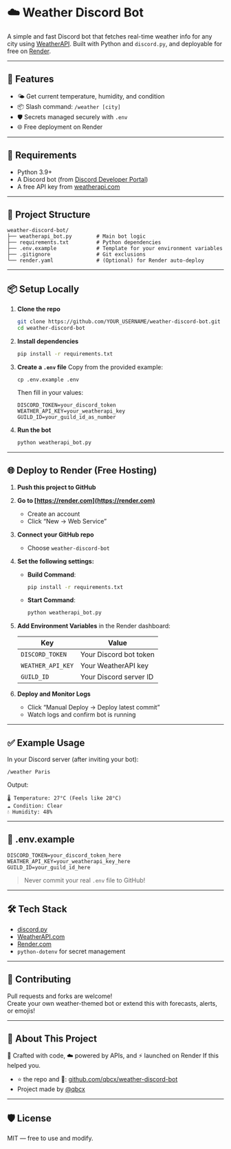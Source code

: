 # ☁️ Weather Discord Bot

A simple and fast Discord bot that fetches real-time weather info for any city using [WeatherAPI](https://www.weatherapi.com/). Built with Python and `discord.py`, and deployable for free on [Render](https://render.com).

---

## 🚀 Features

- 🌤 Get current temperature, humidity, and condition
- 📦 Slash command: `/weather [city]`
- 🛡 Secrets managed securely with `.env`
- 🌐 Free deployment on Render

---

## 🔧 Requirements

- Python 3.9+
- A Discord bot (from [Discord Developer Portal](https://discord.com/developers/applications))
- A free API key from [weatherapi.com](https://www.weatherapi.com/)

---

## 📁 Project Structure

```
weather-discord-bot/
├── weatherapi_bot.py        # Main bot logic
├── requirements.txt         # Python dependencies
├── .env.example             # Template for your environment variables
├── .gitignore               # Git exclusions
└── render.yaml              # (Optional) for Render auto-deploy
```

---

## 📦 Setup Locally

1. **Clone the repo**
   ```bash
   git clone https://github.com/YOUR_USERNAME/weather-discord-bot.git
   cd weather-discord-bot
   ```

2. **Install dependencies**
   ```bash
   pip install -r requirements.txt
   ```

3. **Create a `.env` file**
   Copy from the provided example:
   ```
   cp .env.example .env
   ```

   Then fill in your values:
   ```
   DISCORD_TOKEN=your_discord_token
   WEATHER_API_KEY=your_weatherapi_key
   GUILD_ID=your_guild_id_as_number
   ```

4. **Run the bot**
   ```bash
   python weatherapi_bot.py
   ```

---

## 🌐 Deploy to Render (Free Hosting)

1. **Push this project to GitHub**

2. **Go to [https://render.com](https://render.com)**
   - Create an account
   - Click “New → Web Service”

3. **Connect your GitHub repo**
   - Choose `weather-discord-bot`

4. **Set the following settings:**

   - **Build Command**:
     ```bash
     pip install -r requirements.txt
     ```
   - **Start Command**:
     ```bash
     python weatherapi_bot.py
     ```

5. **Add Environment Variables** in the Render dashboard:

   | Key             | Value                     |
   |------------------|---------------------------|
   | `DISCORD_TOKEN`  | Your Discord bot token    |
   | `WEATHER_API_KEY`| Your WeatherAPI key       |
   | `GUILD_ID`       | Your Discord server ID    |

6. **Deploy and Monitor Logs**
   - Click “Manual Deploy → Deploy latest commit”
   - Watch logs and confirm bot is running

---

## ✅ Example Usage

In your Discord server (after inviting your bot):

```
/weather Paris
```

Output:
```
🌡 Temperature: 27°C (Feels like 28°C)
☁ Condition: Clear
💧 Humidity: 48%
```

---

## 📄 .env.example

```env
DISCORD_TOKEN=your_discord_token_here
WEATHER_API_KEY=your_weatherapi_key_here
GUILD_ID=your_guild_id_here
```

> Never commit your real `.env` file to GitHub!

---

## 🛠 Tech Stack

- [discord.py](https://discordpy.readthedocs.io/)
- [WeatherAPI.com](https://www.weatherapi.com/)
- [Render.com](https://render.com/)
- `python-dotenv` for secret management

---

## 🤝 Contributing

Pull requests and forks are welcome!  
Create your own weather-themed bot or extend this with forecasts, alerts, or emojis!

---

## 🚀 About This Project

🔧 Crafted with code, ☁️ powered by APIs, and ⚡ launched on Render
If this helped you.

- ⭐ the repo and 🔁: [github.com/qbcx/weather-discord-bot](https://github.com/qbcx/weather-discord-bot)
- Project made by [@qbcx](https://github.com/qbcx)

---

## 🛡 License

MIT — free to use and modify.